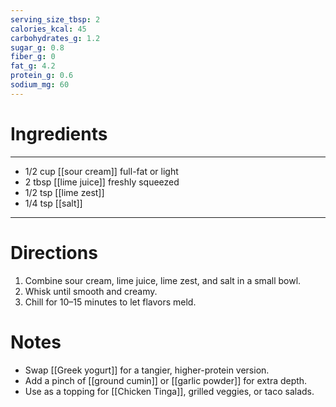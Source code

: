 ```yaml
---
serving_size_tbsp: 2
calories_kcal: 45
carbohydrates_g: 1.2
sugar_g: 0.8
fiber_g: 0
fat_g: 4.2
protein_g: 0.6
sodium_mg: 60
---
```


# Ingredients
---
- 1/2 cup [[sour cream]] full-fat or light
- 2 tbsp [[lime juice]] freshly squeezed
- 1/2 tsp [[lime zest]]
- 1/4 tsp [[salt]]
---

# Directions
1. Combine sour cream, lime juice, lime zest, and salt in a small bowl.
2. Whisk until smooth and creamy.
3. Chill for 10–15 minutes to let flavors meld.

# Notes
- Swap [[Greek yogurt]] for a tangier, higher-protein version.
- Add a pinch of [[ground cumin]] or [[garlic powder]] for extra depth.
- Use as a topping for [[Chicken Tinga]], grilled veggies, or taco salads.